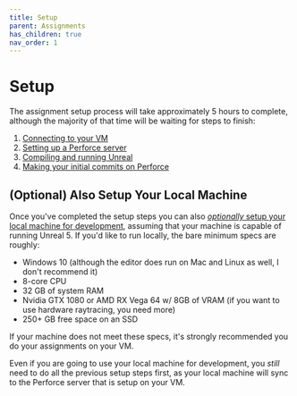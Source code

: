 ```yaml
---
title: Setup
parent: Assignments
has_children: true
nav_order: 1
---
```


# Setup

The assignment setup process will take approximately 5 hours to complete, although the majority of that time will be waiting for steps to finish:
1. [Connecting to your VM](00-01.html)
2. [Setting up a Perforce server](00-02.html)
3. [Compiling and running Unreal](00-03.html)
4. [Making your initial commits on Perforce](00-04.html)

## (Optional) Also Setup Your Local Machine

Once you've completed the setup steps you can also [*optionally* setup your local machine for development](00-05.html), assuming that your machine is capable of running Unreal 5. If you'd like to run locally, the bare minimum specs are roughly:

- Windows 10 (although the editor does run on Mac and Linux as well, I don't recommend it)
- 8-core CPU
- 32 GB of system RAM
- Nvidia GTX 1080 or AMD RX Vega 64 w/ 8GB of VRAM (if you want to use hardware raytracing, you need more)
- 250+ GB free space on an SSD

If your machine does not meet these specs, it's strongly recommended you do your assignments on your VM.

Even if you are going to use your local machine for development, you *still* need to do all the previous setup steps first, as your local machine will sync to the Perforce server that is setup on your VM.
